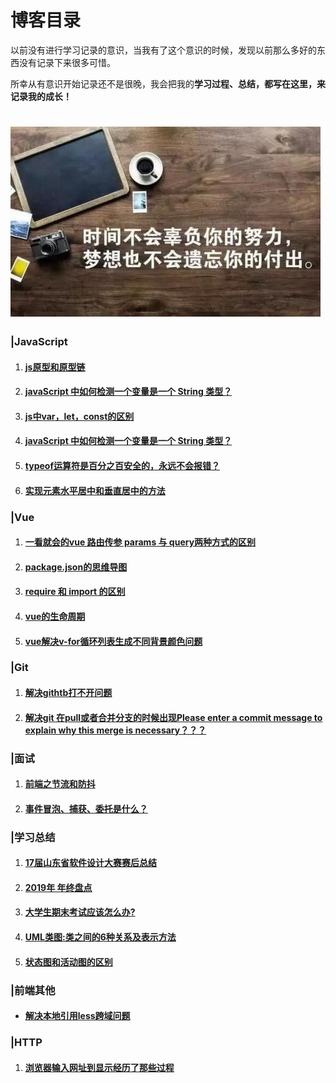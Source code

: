 # 博客目录

以前没有进行学习记录的意识，当我有了这个意识的时候，发现以前那么多好的东西没有记录下来很多可惜。

所幸从有意识开始记录还不是很晚，我会把我的**学习过程、总结，都写在这里，来记录我的成长！**

# ![](./README/1.jpg)

### |**JavaScript**

1. #### [js原型和原型链](https://github.com/yqcznb/blog/blob/master/%E5%AD%A6%E4%B9%A0%E6%80%BB%E7%BB%93/js%E5%8E%9F%E5%9E%8B%E3%80%81%E5%8E%9F%E5%9E%8B%E9%93%BE.md)

2. #### [javaScript 中如何检测一个变量是一个 String 类型？](https://github.com/yqcznb/blog/blob/master/%E5%AD%A6%E4%B9%A0%E6%80%BB%E7%BB%93/javaScript%20%E4%B8%AD%E5%A6%82%E4%BD%95%E6%A3%80%E6%B5%8B%E4%B8%80%E4%B8%AA%E5%8F%98%E9%87%8F%E6%98%AF%E4%B8%80%E4%B8%AA%20String%20%E7%B1%BB%E5%9E%8B%EF%BC%9F.md)

3. #### [js中var，let，const的区别](https://github.com/yqcznb/blog/blob/master/%E5%AD%A6%E4%B9%A0%E6%80%BB%E7%BB%93/js%E4%B8%ADvar%EF%BC%8Clet%EF%BC%8Cconst%E7%9A%84%E5%8C%BA%E5%88%AB.md)

4. #### [javaScript 中如何检测一个变量是一个 String 类型？](https://github.com/yqcznb/blog/blob/master/%E5%AD%A6%E4%B9%A0%E6%80%BB%E7%BB%93/javaScript%20%E4%B8%AD%E5%A6%82%E4%BD%95%E6%A3%80%E6%B5%8B%E4%B8%80%E4%B8%AA%E5%8F%98%E9%87%8F%E6%98%AF%E4%B8%80%E4%B8%AA%20String%20%E7%B1%BB%E5%9E%8B%EF%BC%9F.md)

5. #### [typeof运算符是百分之百安全的，永远不会报错？](https://github.com/yqcznb/blog/blob/master/%E5%AD%A6%E4%B9%A0%E6%80%BB%E7%BB%93/typeof%E8%BF%90%E7%AE%97%E7%AC%A6%E6%98%AF%E7%99%BE%E5%88%86%E4%B9%8B%E7%99%BE%E5%AE%89%E5%85%A8%E7%9A%84%EF%BC%8C%E6%B0%B8%E8%BF%9C%E4%B8%8D%E4%BC%9A%E6%8A%A5%E9%94%99%EF%BC%9F.md)

6. #### [实现元素水平居中和垂直居中的方法](https://github.com/yqcznb/blog/blob/master/%E5%AD%A6%E4%B9%A0%E6%80%BB%E7%BB%93/%E5%AE%9E%E7%8E%B0%E5%85%83%E7%B4%A0%E6%B0%B4%E5%B9%B3%E5%B1%85%E4%B8%AD%E5%92%8C%E5%9E%82%E7%9B%B4%E5%B1%85%E4%B8%AD%E7%9A%84%E6%96%B9%E6%B3%95.md)

### |**Vue**

1. #### [一看就会的vue 路由传参 params 与 query两种方式的区别](https://github.com/yqcznb/blog/blob/master/%E5%AD%A6%E4%B9%A0%E6%80%BB%E7%BB%93/%E4%B8%80%E7%9C%8B%E5%B0%B1%E4%BC%9A%E7%9A%84vue%20%E8%B7%AF%E7%94%B1%E4%BC%A0%E5%8F%82%20params%20%E4%B8%8E%20query%E4%B8%A4%E7%A7%8D%E6%96%B9%E5%BC%8F%E7%9A%84%E5%8C%BA%E5%88%AB.md)

2. #### [package.json的思维导图](https://github.com/yqcznb/blog/blob/master/README/pjswdt.jpg)

3. #### [require 和 import 的区别](https://github.com/yqcznb/blog/blob/master/%E5%AD%A6%E4%B9%A0%E6%80%BB%E7%BB%93/require%20%E4%B8%8E%20import%20%E7%9A%84%E5%8C%BA%E5%88%AB.md)

4. #### [vue的生命周期](https://github.com/yqcznb/blog/blob/master/%E5%AD%A6%E4%B9%A0%E6%80%BB%E7%BB%93/vue%E7%9A%84%E7%94%9F%E5%91%BD%E5%91%A8%E6%9C%9F.md)

5. #### [vue解决v-for循环列表生成不同背景颜色问题](https://github.com/yqcznb/blog/blob/master/%E5%AD%A6%E4%B9%A0%E6%80%BB%E7%BB%93/vue%E8%A7%A3%E5%86%B3v-for%E5%BE%AA%E7%8E%AF%E5%88%97%E8%A1%A8%E7%94%9F%E6%88%90%E4%B8%8D%E5%90%8C%E8%83%8C%E6%99%AF%E9%A2%9C%E8%89%B2%E9%97%AE%E9%A2%98.md)

### |Git

1. #### [解决githtb打不开问题](https://github.com/yqcznb/blog/blob/master/%E5%AD%A6%E4%B9%A0%E6%80%BB%E7%BB%93/github%20%E6%89%93%E4%B8%8D%E5%BC%80%E6%80%8E%E4%B9%88%E5%8A%9E%EF%BC%9F.md)

2. #### [**解决git 在pull或者合并分支的时候出现Please enter a commit message to explain why this merge is necessary？？？**](https://github.com/yqcznb/blog/blob/master/%E5%AD%A6%E4%B9%A0%E6%80%BB%E7%BB%93/git%E5%9C%A8pull%E6%88%96%E8%80%85%E5%90%88%E5%B9%B6%E5%88%86%E6%94%AF%E7%9A%84%E6%97%B6%E5%80%99%E5%87%BA%E7%8E%B0Please%20enter%20a%20commit%20message%20to%20explain%20why%20this%20merge%20is%20necessary%EF%BC%9F%EF%BC%9F%EF%BC%9F.md)

### |面试

1. #### [前端之节流和防抖](https://github.com/yqcznb/blog/blob/master/%E5%AD%A6%E4%B9%A0%E6%80%BB%E7%BB%93/%E5%89%8D%E7%AB%AF%E4%B9%8B%E8%8A%82%E6%B5%81%E5%92%8C%E9%98%B2%E6%8A%96.md)

2. #### [事件冒泡、捕获、委托是什么？](https://github.com/yqcznb/blog/blob/master/%E5%AD%A6%E4%B9%A0%E6%80%BB%E7%BB%93/%E4%BB%80%E4%B9%88%E6%98%AF%E4%BA%8B%E4%BB%B6%E5%A7%94%E6%89%98%EF%BC%8C%E6%9C%89%E4%BB%80%E4%B9%88%E5%A5%BD%E5%A4%84%EF%BC%9F.md)

### |学习总结

1. #### [17届山东省软件设计大赛赛后总结](https://github.com/yqcznb/blog/blob/master/%E5%AD%A6%E4%B9%A0%E6%80%BB%E7%BB%93/%E7%AC%AC%E5%8D%81%E4%B8%83%E5%B1%8A%E5%B1%B1%E4%B8%9C%E7%9C%81%E5%A4%A7%E5%AD%A6%E7%94%9F%E8%BD%AF%E4%BB%B6%E8%AE%BE%E8%AE%A1%E5%A4%A7%E8%B5%9B%E6%80%BB%E7%BB%93.md)

2. #### [2019年  年终盘点](https://github.com/yqcznb/blog/blob/master/%E5%AD%A6%E4%B9%A0%E6%80%BB%E7%BB%93/2019-12-11-my-2019.md)

3. #### [大学生期末考试应该怎么办?](https://github.com/yqcznb/blog/blob/master/%E5%AD%A6%E4%B9%A0%E6%80%BB%E7%BB%93/%E7%AA%81%E7%84%B6%E7%81%B5%E6%9C%BA%E4%B8%80%E5%8A%A8.md)

4. #### [UML类图:类之间的6种关系及表示方法](https://github.com/yqcznb/blog/blob/master/%E5%AD%A6%E4%B9%A0%E6%80%BB%E7%BB%93/UML%E7%B1%BB%E5%9B%BE%E7%B1%BB%E4%B9%8B%E9%97%B4%E7%9A%846%E7%A7%8D%E5%85%B3%E7%B3%BB%E5%8F%8A%E8%A1%A8%E7%A4%BA%E6%96%B9%E6%B3%95.md)

5. #### [状态图和活动图的区别](https://github.com/yqcznb/blog/blob/master/%E5%AD%A6%E4%B9%A0%E6%80%BB%E7%BB%93/%E7%8A%B6%E6%80%81%E5%9B%BE%E5%92%8C%E6%B4%BB%E5%8A%A8%E5%9B%BE%E7%9A%84%E5%8C%BA%E5%88%AB.md)

### |前端其他

+ #### [解决本地引用less跨域问题](https://github.com/yqcznb/blog/blob/master/%E5%AD%A6%E4%B9%A0%E6%80%BB%E7%BB%93/%E8%A7%A3%E5%86%B3%E6%9C%AC%E5%9C%B0%E5%BC%95%E7%94%A8less%E8%B7%A8%E5%9F%9F%E9%97%AE%E9%A2%98.md)

### |HTTP

1. #### [浏览器输入网址到显示经历了那些过程](https://github.com/yqcznb/blog/blob/master/%E5%AD%A6%E4%B9%A0%E6%80%BB%E7%BB%93/%E6%B5%8F%E8%A7%88%E5%99%A8%E8%BE%93%E5%85%A5%E7%BD%91%E5%9D%80%E5%88%B0%E6%98%BE%E7%A4%BA%E7%BB%8F%E5%8E%86%E4%BA%86%E9%82%A3%E4%BA%9B%E8%BF%87%E7%A8%8B.md)


